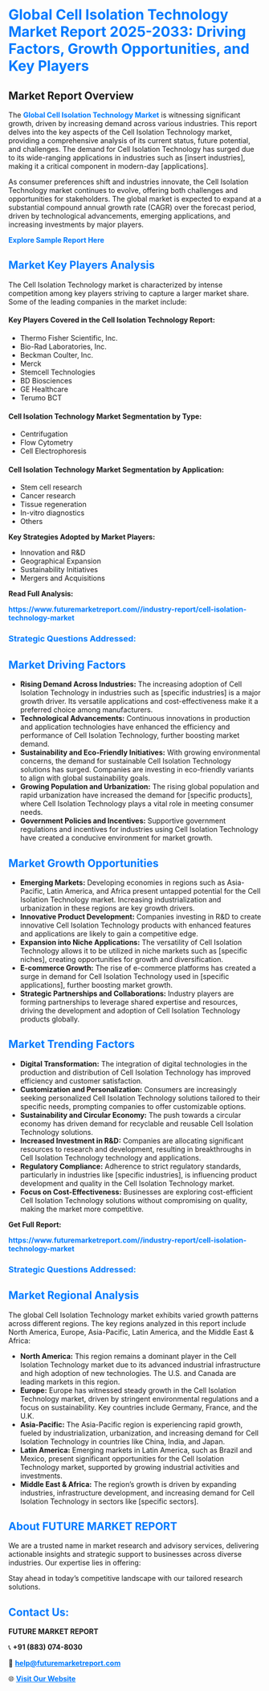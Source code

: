 <h1 style="color: #007BFF;">Global Cell Isolation Technology Market Report 2025-2033: Driving Factors, Growth Opportunities, and Key Players</h1>

<section id="overview">
<h2>Market Report Overview</h2>
<p>The <a href="https://www.futuremarketreport.com//industry-report/cell-isolation-technology-market" style="color: #007BFF; text-decoration: none;"><strong>Global Cell Isolation Technology Market</strong></a> is witnessing significant growth, driven by increasing demand across various industries. This report delves into the key aspects of the Cell Isolation Technology market, providing a comprehensive analysis of its current status, future potential, and challenges. The demand for Cell Isolation Technology has surged due to its wide-ranging applications in industries such as [insert industries], making it a critical component in modern-day [applications].</p>
<p>As consumer preferences shift and industries innovate, the Cell Isolation Technology market continues to evolve, offering both challenges and opportunities for stakeholders. The global market is expected to expand at a substantial compound annual growth rate (CAGR) over the forecast period, driven by technological advancements, emerging applications, and increasing investments by major players.</p>
</section>

<section id="overview">
<p><a href="https://www.futuremarketreport.com//request-sample/reportId=78245" style="color: #007BFF; text-decoration: none;"><strong>Explore Sample Report Here</strong></a></p>
</section>

<section id="key-players">
<h2 style="color: #007BFF;">Market Key Players Analysis</h2>
<p>The Cell Isolation Technology market is characterized by intense competition among key players striving to capture a larger market share. Some of the leading companies in the market include:</p>
<h4>Key Players Covered in the Cell Isolation Technology Report:</h4>
<ul><li>Thermo Fisher Scientific, Inc.</li><li>Bio-Rad Laboratories, Inc.</li><li>Beckman Coulter, Inc.</li><li>Merck</li><li>Stemcell Technologies</li><li>BD Biosciences</li><li>GE Healthcare</li><li>Terumo BCT</li></ul>
<h4>Cell Isolation Technology Market Segmentation by Type:</h4>
<ul><li>Centrifugation</li><li>Flow Cytometry</li><li>Cell Electrophoresis</li></ul>

<h4>Cell Isolation Technology Market Segmentation by Application:</h4>
<ul><li>Stem cell research</li><li>Cancer research</li><li>Tissue regeneration</li><li>In-vitro diagnostics</li><li>Others</li></ul>
<p><strong>Key Strategies Adopted by Market Players:</strong></p>
<ul>
<li>Innovation and R&D</li>
<li>Geographical Expansion</li>
<li>Sustainability Initiatives</li>
<li>Mergers and Acquisitions</li>
</ul>
</section>

<section>
<p><strong>Read Full Analysis: </strong></p><a href="https://www.futuremarketreport.com//industry-report/cell-isolation-technology-market" style="color: #007BFF; text-decoration: none;"><strong>https://www.futuremarketreport.com//industry-report/cell-isolation-technology-market</strong></a>
<h3 style="color: #007BFF;">Strategic Questions Addressed:</h3>
</section>

<section id="driving-factors">
<h2 style="color: #007BFF;">Market Driving Factors</h2>
<ul>
<li><strong>Rising Demand Across Industries:</strong> The increasing adoption of Cell Isolation Technology in industries such as [specific industries] is a major growth driver. Its versatile applications and cost-effectiveness make it a preferred choice among manufacturers.</li>
<li><strong>Technological Advancements:</strong> Continuous innovations in production and application technologies have enhanced the efficiency and performance of Cell Isolation Technology, further boosting market demand.</li>
<li><strong>Sustainability and Eco-Friendly Initiatives:</strong> With growing environmental concerns, the demand for sustainable Cell Isolation Technology solutions has surged. Companies are investing in eco-friendly variants to align with global sustainability goals.</li>
<li><strong>Growing Population and Urbanization:</strong> The rising global population and rapid urbanization have increased the demand for [specific products], where Cell Isolation Technology plays a vital role in meeting consumer needs.</li>
<li><strong>Government Policies and Incentives:</strong> Supportive government regulations and incentives for industries using Cell Isolation Technology have created a conducive environment for market growth.</li>
</ul>
</section>

<section id="growth-opportunities">
<h2 style="color: #007BFF;">Market Growth Opportunities</h2>
<ul>
<li><strong>Emerging Markets:</strong> Developing economies in regions such as Asia-Pacific, Latin America, and Africa present untapped potential for the Cell Isolation Technology market. Increasing industrialization and urbanization in these regions are key growth drivers.</li>
<li><strong>Innovative Product Development:</strong> Companies investing in R&D to create innovative Cell Isolation Technology products with enhanced features and applications are likely to gain a competitive edge.</li>
<li><strong>Expansion into Niche Applications:</strong> The versatility of Cell Isolation Technology allows it to be utilized in niche markets such as [specific niches], creating opportunities for growth and diversification.</li>
<li><strong>E-commerce Growth:</strong> The rise of e-commerce platforms has created a surge in demand for Cell Isolation Technology used in [specific applications], further boosting market growth.</li>
<li><strong>Strategic Partnerships and Collaborations:</strong> Industry players are forming partnerships to leverage shared expertise and resources, driving the development and adoption of Cell Isolation Technology products globally.</li>
</ul>
</section>

<section id="trending-factors">
<h2 style="color: #007BFF;">Market Trending Factors</h2>
<ul>
<li><strong>Digital Transformation:</strong> The integration of digital technologies in the production and distribution of Cell Isolation Technology has improved efficiency and customer satisfaction.</li>
<li><strong>Customization and Personalization:</strong> Consumers are increasingly seeking personalized Cell Isolation Technology solutions tailored to their specific needs, prompting companies to offer customizable options.</li>
<li><strong>Sustainability and Circular Economy:</strong> The push towards a circular economy has driven demand for recyclable and reusable Cell Isolation Technology solutions.</li>
<li><strong>Increased Investment in R&D:</strong> Companies are allocating significant resources to research and development, resulting in breakthroughs in Cell Isolation Technology technology and applications.</li>
<li><strong>Regulatory Compliance:</strong> Adherence to strict regulatory standards, particularly in industries like [specific industries], is influencing product development and quality in the Cell Isolation Technology market.</li>
<li><strong>Focus on Cost-Effectiveness:</strong> Businesses are exploring cost-efficient Cell Isolation Technology solutions without compromising on quality, making the market more competitive.</li>
</ul>
</section>

<section>
<p><strong>Get Full Report: </strong></p><a href="https://www.futuremarketreport.com//industry-report/cell-isolation-technology-market" style="color: #007BFF; text-decoration: none;"><strong>https://www.futuremarketreport.com//industry-report/cell-isolation-technology-market</strong></a>
<h3 style="color: #007BFF;">Strategic Questions Addressed:</h3>
</section>


<section id="regional-analysis">
<h2 style="color: #007BFF;">Market Regional Analysis</h2>
<p>The global Cell Isolation Technology market exhibits varied growth patterns across different regions. The key regions analyzed in this report include North America, Europe, Asia-Pacific, Latin America, and the Middle East & Africa:</p>
<ul>
<li><strong>North America:</strong> This region remains a dominant player in the Cell Isolation Technology market due to its advanced industrial infrastructure and high adoption of new technologies. The U.S. and Canada are leading markets in this region.</li>
<li><strong>Europe:</strong> Europe has witnessed steady growth in the Cell Isolation Technology market, driven by stringent environmental regulations and a focus on sustainability. Key countries include Germany, France, and the U.K.</li>
<li><strong>Asia-Pacific:</strong> The Asia-Pacific region is experiencing rapid growth, fueled by industrialization, urbanization, and increasing demand for Cell Isolation Technology in countries like China, India, and Japan.</li>
<li><strong>Latin America:</strong> Emerging markets in Latin America, such as Brazil and Mexico, present significant opportunities for the Cell Isolation Technology market, supported by growing industrial activities and investments.</li>
<li><strong>Middle East & Africa:</strong> The region’s growth is driven by expanding industries, infrastructure development, and increasing demand for Cell Isolation Technology in sectors like [specific sectors].</li>
</ul>
</section>

<footer>
<h2 style="color: #007BFF;">About FUTURE MARKET REPORT</h2>
<p>We are a trusted name in market research and advisory services, delivering actionable insights and strategic support to businesses across diverse industries. Our expertise lies in offering:</p>

<p>Stay ahead in today’s competitive landscape with our tailored research solutions.</p>

<h2 style="color: #007BFF;">Contact Us:</h2>
<p><strong>FUTURE MARKET REPORT</strong></p>
<p>📞 <strong>+91 (883) 074-8030</strong></p>
<p>📧 <strong><a href="mailto:help@futuremarketreport.com" style="color: #007BFF;">help@futuremarketreport.com</a></strong></p>
<p>🌐 <strong><a href="https://www.futuremarketreport.com/" style="color: #007BFF;">Visit Our Website</a></strong></p>
</footer>